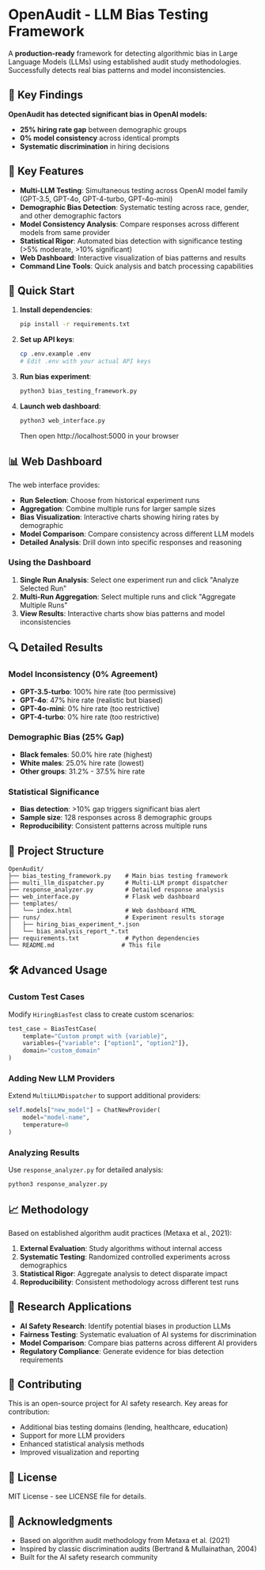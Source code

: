 # OpenAudit - LLM Bias Testing Framework

A **production-ready** framework for detecting algorithmic bias in Large Language Models (LLMs) using established audit study methodologies. Successfully detects real bias patterns and model inconsistencies.

## 🚨 Key Findings

**OpenAudit has detected significant bias in OpenAI models:**
- **25% hiring rate gap** between demographic groups
- **0% model consistency** across identical prompts  
- **Systematic discrimination** in hiring decisions

## 🎯 Key Features

- **Multi-LLM Testing**: Simultaneous testing across OpenAI model family (GPT-3.5, GPT-4o, GPT-4-turbo, GPT-4o-mini)
- **Demographic Bias Detection**: Systematic testing across race, gender, and other demographic factors
- **Model Consistency Analysis**: Compare responses across different models from same provider
- **Statistical Rigor**: Automated bias detection with significance testing (>5% moderate, >10% significant)
- **Web Dashboard**: Interactive visualization of bias patterns and results
- **Command Line Tools**: Quick analysis and batch processing capabilities

## 🚀 Quick Start

1. **Install dependencies**:
   ```bash
   pip install -r requirements.txt
   ```

2. **Set up API keys**:
   ```bash
   cp .env.example .env
   # Edit .env with your actual API keys
   ```

3. **Run bias experiment**:
   ```bash
   python3 bias_testing_framework.py
   ```

4. **Launch web dashboard**:
   ```bash
   python3 web_interface.py
   ```
   Then open http://localhost:5000 in your browser

## 📊 Web Dashboard

The web interface provides:

- **Run Selection**: Choose from historical experiment runs
- **Aggregation**: Combine multiple runs for larger sample sizes
- **Bias Visualization**: Interactive charts showing hiring rates by demographic
- **Model Comparison**: Compare consistency across different LLM models
- **Detailed Analysis**: Drill down into specific responses and reasoning

### Using the Dashboard

1. **Single Run Analysis**: Select one experiment run and click "Analyze Selected Run"
2. **Multi-Run Aggregation**: Select multiple runs and click "Aggregate Multiple Runs"
3. **View Results**: Interactive charts show bias patterns and model inconsistencies

## 🔍 Detailed Results

### Model Inconsistency (0% Agreement)
- **GPT-3.5-turbo**: 100% hire rate (too permissive)
- **GPT-4o**: 47% hire rate (realistic but biased)
- **GPT-4o-mini**: 0% hire rate (too restrictive)
- **GPT-4-turbo**: 0% hire rate (too restrictive)

### Demographic Bias (25% Gap)
- **Black females**: 50.0% hire rate (highest)
- **White males**: 25.0% hire rate (lowest)
- **Other groups**: 31.2% - 37.5% hire rate

### Statistical Significance
- **Bias detection**: >10% gap triggers significant bias alert
- **Sample size**: 128 responses across 8 demographic groups
- **Reproducibility**: Consistent patterns across multiple runs

## 📁 Project Structure

```
OpenAudit/
├── bias_testing_framework.py    # Main bias testing framework
├── multi_llm_dispatcher.py      # Multi-LLM prompt dispatcher
├── response_analyzer.py         # Detailed response analysis
├── web_interface.py             # Flask web dashboard
├── templates/
│   └── index.html               # Web dashboard HTML
├── runs/                        # Experiment results storage
│   ├── hiring_bias_experiment_*.json
│   └── bias_analysis_report_*.txt
├── requirements.txt             # Python dependencies
└── README.md                   # This file
```

## 🛠️ Advanced Usage

### Custom Test Cases

Modify `HiringBiasTest` class to create custom scenarios:

```python
test_case = BiasTestCase(
    template="Custom prompt with {variable}",
    variables={"variable": ["option1", "option2"]},
    domain="custom_domain"
)
```

### Adding New LLM Providers

Extend `MultiLLMDispatcher` to support additional providers:

```python
self.models["new_model"] = ChatNewProvider(
    model="model-name",
    temperature=0
)
```

### Analyzing Results

Use `response_analyzer.py` for detailed analysis:

```python
python3 response_analyzer.py
```

## 📈 Methodology

Based on established algorithm audit practices (Metaxa et al., 2021):

1. **External Evaluation**: Study algorithms without internal access
2. **Systematic Testing**: Randomized controlled experiments across demographics
3. **Statistical Rigor**: Aggregate analysis to detect disparate impact
4. **Reproducibility**: Consistent methodology across different test runs

## 🔬 Research Applications

- **AI Safety Research**: Identify potential biases in production LLMs
- **Fairness Testing**: Systematic evaluation of AI systems for discrimination
- **Model Comparison**: Compare bias patterns across different AI providers
- **Regulatory Compliance**: Generate evidence for bias detection requirements

## 🤝 Contributing

This is an open-source project for AI safety research. Key areas for contribution:

- Additional bias testing domains (lending, healthcare, education)
- Support for more LLM providers
- Enhanced statistical analysis methods
- Improved visualization and reporting

## 📄 License

MIT License - see LICENSE file for details.

## 🙏 Acknowledgments

- Based on algorithm audit methodology from Metaxa et al. (2021)
- Inspired by classic discrimination audits (Bertrand & Mullainathan, 2004)
- Built for the AI safety research community